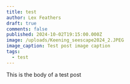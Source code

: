 ```yaml
---
title: test
author: Lex Feathers
draft: true
comments: false
published: 2024-10-02T19:15:00.000Z
image: /uploads/Keening_seescape2024_2.JPEG
image_caption: Test post image caption
tags:
  - test
---
```

This is the body of a test post
